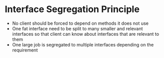 # Interface Segregation Principle

- No client should be forced to depend on methods it does not use
- One fat interface need to be split to many smaller and relevant interfaces so that client can know about interfaces that are relevant to them
- One large job is segregated to multiple interfaces depending on the requirement 